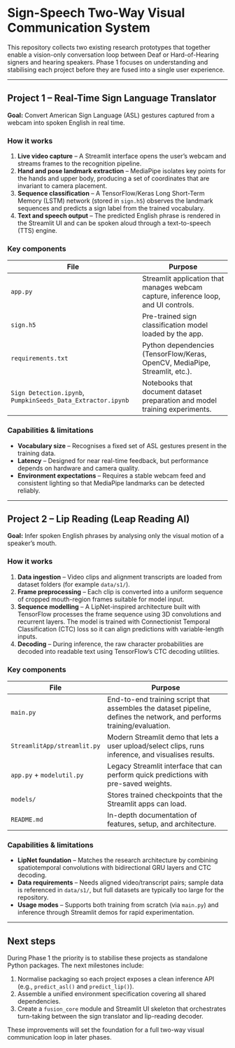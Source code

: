 # Sign-Speech Two-Way Visual Communication System

This repository collects two existing research prototypes that together enable a vision-only
conversation loop between Deaf or Hard-of-Hearing signers and hearing speakers. Phase 1 focuses on
understanding and stabilising each project before they are fused into a single user experience.

---

## Project 1 – Real-Time Sign Language Translator

**Goal:** Convert American Sign Language (ASL) gestures captured from a webcam into spoken English in
real time.

### How it works

1. **Live video capture** – A Streamlit interface opens the user’s webcam and streams frames to the
   recognition pipeline.
2. **Hand and pose landmark extraction** – MediaPipe isolates key points for the hands and upper
   body, producing a set of coordinates that are invariant to camera placement.
3. **Sequence classification** – A TensorFlow/Keras Long Short-Term Memory (LSTM) network (stored in
   `sign.h5`) observes the landmark sequences and predicts a sign label from the trained vocabulary.
4. **Text and speech output** – The predicted English phrase is rendered in the Streamlit UI and can
   be spoken aloud through a text-to-speech (TTS) engine.

### Key components

| File | Purpose |
| --- | --- |
| `app.py` | Streamlit application that manages webcam capture, inference loop, and UI controls. |
| `sign.h5` | Pre-trained sign classification model loaded by the app. |
| `requirements.txt` | Python dependencies (TensorFlow/Keras, OpenCV, MediaPipe, Streamlit, etc.). |
| `Sign Detection.ipynb`, `PumpkinSeeds_Data_Extractor.ipynb` | Notebooks that document dataset preparation and model training experiments. |

### Capabilities & limitations

* **Vocabulary size** – Recognises a fixed set of ASL gestures present in the training data.
* **Latency** – Designed for near real-time feedback, but performance depends on hardware and camera
  quality.
* **Environment expectations** – Requires a stable webcam feed and consistent lighting so that
  MediaPipe landmarks can be detected reliably.

---

## Project 2 – Lip Reading (Leap Reading AI)

**Goal:** Infer spoken English phrases by analysing only the visual motion of a speaker’s mouth.

### How it works

1. **Data ingestion** – Video clips and alignment transcripts are loaded from dataset folders (for
   example `data/s1/`).
2. **Frame preprocessing** – Each clip is converted into a uniform sequence of cropped mouth-region
   frames suitable for model input.
3. **Sequence modelling** – A LipNet-inspired architecture built with TensorFlow processes the frame
   sequence using 3D convolutions and recurrent layers. The model is trained with Connectionist
   Temporal Classification (CTC) loss so it can align predictions with variable-length inputs.
4. **Decoding** – During inference, the raw character probabilities are decoded into readable text
   using TensorFlow’s CTC decoding utilities.

### Key components

| File | Purpose |
| --- | --- |
| `main.py` | End-to-end training script that assembles the dataset pipeline, defines the network, and performs training/evaluation. |
| `StreamlitApp/streamlit.py` | Modern Streamlit demo that lets a user upload/select clips, runs inference, and visualises results. |
| `app.py` + `modelutil.py` | Legacy Streamlit interface that can perform quick predictions with pre-saved weights. |
| `models/` | Stores trained checkpoints that the Streamlit apps can load. |
| `README.md` | In-depth documentation of features, setup, and architecture. |

### Capabilities & limitations

* **LipNet foundation** – Matches the research architecture by combining spatiotemporal convolutions
  with bidirectional GRU layers and CTC decoding.
* **Data requirements** – Needs aligned video/transcript pairs; sample data is referenced in
  `data/s1/`, but full datasets are typically too large for the repository.
* **Usage modes** – Supports both training from scratch (via `main.py`) and inference through
  Streamlit demos for rapid experimentation.

---

## Next steps

During Phase 1 the priority is to stabilise these projects as standalone Python packages. The next
milestones include:

1. Normalise packaging so each project exposes a clean inference API (e.g., `predict_asl()` and
   `predict_lip()`).
2. Assemble a unified environment specification covering all shared dependencies.
3. Create a `fusion_core` module and Streamlit UI skeleton that orchestrates turn-taking between the
   sign translator and lip-reading decoder.

These improvements will set the foundation for a full two-way visual communication loop in later
phases.
